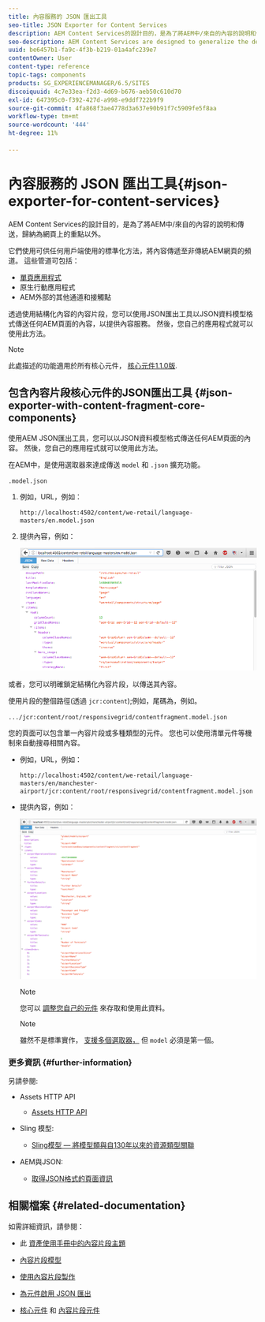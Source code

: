 ```yaml
---
title: 內容服務的 JSON 匯出工具
seo-title: JSON Exporter for Content Services
description: AEM Content Services的設計目的，是為了將AEM中/來自的內容的說明和傳送，歸納為網頁上的重點以外。 它們使用可供任何用戶端使用的標準化方法，將內容傳遞至非傳統AEM網頁的頻道。
seo-description: AEM Content Services are designed to generalize the description and delivery of content in/from AEM beyond a focus on web pages. They provide the delivery of content to channels that are not traditional AEM web pages, using standardized methods that can be consumed by any client.
uuid: be6457b1-fa9c-4f3b-b219-01a4afc239e7
contentOwner: User
content-type: reference
topic-tags: components
products: SG_EXPERIENCEMANAGER/6.5/SITES
discoiquuid: 4c7e33ea-f2d3-4d69-b676-aeb50c610d70
exl-id: 647395c0-f392-427d-a998-e9ddf722b9f9
source-git-commit: 4fa868f3ae4778d3a637e90b91f7c5909fe5f8aa
workflow-type: tm+mt
source-wordcount: '444'
ht-degree: 11%

---
```


# 內容服務的 JSON 匯出工具{#json-exporter-for-content-services}

AEM Content Services的設計目的，是為了將AEM中/來自的內容的說明和傳送，歸納為網頁上的重點以外。

它們使用可供任何用戶端使用的標準化方法，將內容傳遞至非傳統AEM網頁的頻道。 這些管道可包括：

* [單頁應用程式](spa-walkthrough.md)
* 原生行動應用程式
* AEM外部的其他通道和接觸點

透過使用結構化內容的內容片段，您可以使用JSON匯出工具以JSON資料模型格式傳送任何AEM頁面的內容，以提供內容服務。 然後，您自己的應用程式就可以使用此方法。

>[!NOTE]
>
>此處描述的功能適用於所有核心元件， [核心元件1.1.0版](https://experienceleague.adobe.com/docs/experience-manager-core-components/using/introduction.html?lang=zh-Hant).

## 包含內容片段核心元件的JSON匯出工具 {#json-exporter-with-content-fragment-core-components}

使用AEM JSON匯出工具，您可以以JSON資料模型格式傳送任何AEM頁面的內容。 然後，您自己的應用程式就可以使用此方法。

在AEM中，是使用選取器來達成傳送 `model` 和 `.json` 擴充功能。

`.model.json`

1. 例如，URL，例如：

   ```shell
   http://localhost:4502/content/we-retail/language-masters/en.model.json
   ```

1. 提供內容，例如：

   ![chlimage_1-192](assets/chlimage_1-192.png)

或者，您可以明確鎖定結構化內容片段，以傳送其內容。

使用片段的整個路徑(透過 `jcr:content`);例如，尾碼為，例如。

`.../jcr:content/root/responsivegrid/contentfragment.model.json`

您的頁面可以包含單一內容片段或多種類型的元件。 您也可以使用清單元件等機制來自動搜尋相關內容。

* 例如，URL，例如：

   ```shell
   http://localhost:4502/content/we-retail/language-masters/en/manchester-airport/jcr:content/root/responsivegrid/contentfragment.model.json
   ```

* 提供內容，例如：

   ![chlimage_1-193](assets/chlimage_1-193.png)

   >[!NOTE]
   >
   >您可以 [調整您自己的元件](/help/sites-developing/json-exporter-components.md) 來存取和使用此資料。

   >[!NOTE]
   >
   >雖然不是標準實作， [支援多個選取器，](json-exporter-components.md#multiple-selectors) 但 `model` 必須是第一個。

### 更多資訊 {#further-information}

另請參閱:

* Assets HTTP API

   * [Assets HTTP API](/help/assets/mac-api-assets.md)

* Sling 模型:

   * [Sling模型 — 將模型類與自130年以來的資源類型關聯](https://sling.apache.org/documentation/bundles/models.html#associating-a-model-class-with-a-resource-type-since-130)

* AEM與JSON:

   * [取得JSON格式的頁面資訊](/help/sites-developing/pageinfo.md)

## 相關檔案 {#related-documentation}

如需詳細資訊，請參閱：

* 此 [資產使用手冊中的內容片段主題](https://experienceleague.adobe.com/docs/experience-manager-64/assets/home.html?lang=en&amp;topic=/experience-manager/6-4/assets/morehelp/content-fragments.ug.js)

* [內容片段模型](/help/assets/content-fragments/content-fragments-models.md)
* [使用內容片段製作](/help/sites-authoring/content-fragments.md)
* [為元件啟用 JSON 匯出](/help/sites-developing/json-exporter-components.md)

* [核心元件](https://experienceleague.adobe.com/docs/experience-manager-core-components/using/introduction.html) 和 [內容片段元件](https://experienceleague.adobe.com/docs/experience-manager-core-components/using/wcm-components/content-fragment-component.html?lang=en)
